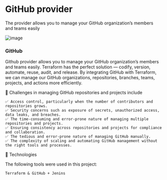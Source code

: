 # GitHub provider
The provider allows you to manage your GitHub organization’s members and teams easily

![image](https://miro.medium.com/v2/resize:fit:1100/format:webp/1*cWBkIri5rkF5Oglp-ibO9A.jpeg)



### GitHub
Github provider allows you to manage your GitHub organization’s members and teams easily. Terraform has the perfect solution — codify, version, automate, reuse, audit, and release. By integrating GitHub with Terraform, we can manage our GitHub organizations, repositories, branches, teams, projects, and actions more efficiently.

 
🎯 Challenges in managing GitHub repositories and projects include

```
✅ Access control, particularly when the number of contributors and repositories grows.
✅ Security concerns such as exposure of secrets, unauthorized access, data leaks, and breaches.
✅ The time-consuming and error-prone nature of managing multiple repositories and projects.
✅ Ensuring consistency across repositories and projects for compliance and collaboration.
✅ The tedious and error-prone nature of managing GitHub manually.
✅ The complexity of scaling and automating GitHub management without the right tools and processes.
```


🚀 Technologies

The following tools were used in this project:

    Terraform & GitHub + Jenins


